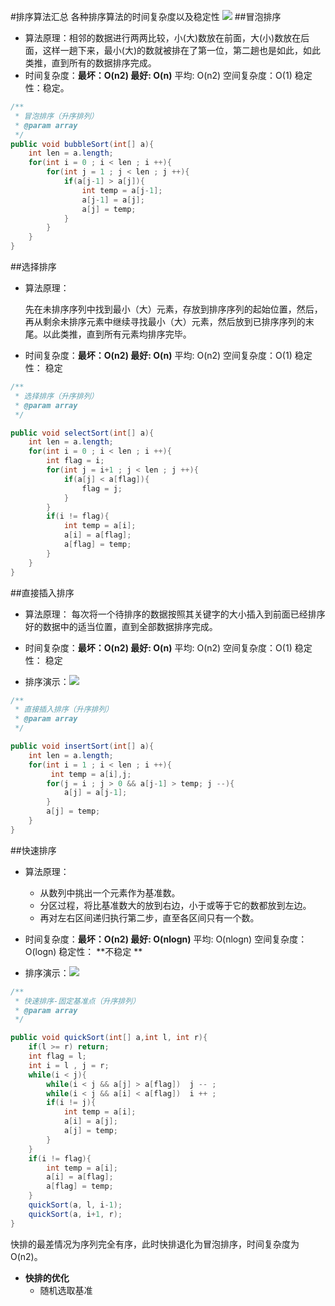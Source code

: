#排序算法汇总
各种排序算法的时间复杂度以及稳定性
![](http://upload-images.jianshu.io/upload_images/273973-19cf4a1e58b6ebaf.png?imageMogr2/auto-orient/strip%7CimageView2/2/w/1240)
##冒泡排序
*    算法原理：相邻的数据进行两两比较，小(大)数放在前面，大(小)数放在后面，这样一趟下来，最小(大)的数就被排在了第一位，第二趟也是如此，如此类推，直到所有的数据排序完成。
*    时间复杂度：**最坏：O(n2) 最好: O(n)** 平均: O(n2) 空间复杂度：O(1) 稳定性：稳定。


```java
/**
 * 冒泡排序（升序排列）
 * @param array
 */
public void bubbleSort(int[] a){
	int len = a.length;
	for(int i = 0 ; i < len ; i ++){
		for(int j = 1 ; j < len ; j ++){
			if(a[j-1] > a[j]){
				int temp = a[j-1];
				a[j-1] = a[j];
				a[j] = temp;
			}
		}
	}
}
```
##选择排序
*	算法原理：

	先在未排序序列中找到最小（大）元素，存放到排序序列的起始位置，然后，再从剩余未排序元素中继续寻找最小（大）元素，然后放到已排序序列的末尾。以此类推，直到所有元素均排序完毕。
*	时间复杂度：**最坏：O(n2) 最好: O(n)** 平均: O(n2) 空间复杂度：O(1) 稳定性： 稳定 



```java
/**
 * 选择排序（升序排列）
 * @param array
 */

public void selectSort(int[] a){
	int len = a.length;
	for(int i = 0 ; i < len ; i ++){
		int flag = i;
		for(int j = i+1 ; j < len ; j ++){
			if(a[j] < a[flag]){
				flag = j;
			}
		}
		if(i != flag){
			int temp = a[i];
			a[i] = a[flag];
			a[flag] = temp;
		}
	}
}

```
##直接插入排序
*	算法原理：
每次将一个待排序的数据按照其关键字的大小插入到前面已经排序好的数据中的适当位置，直到全部数据排序完成。
*	时间复杂度：**最坏：O(n2) 最好: O(n)** 平均: O(n2) 空间复杂度：O(1) 稳定性： 稳定 

*	排序演示：![](http://wuchong.me/img/Insertion-sort-example-300px.gif)

```java
/**
 * 直接插入排序（升序排列）
 * @param array
 */

public void insertSort(int[] a){
	int len = a.length;
	for(int i = 1 ; i < len ; i ++){
		 int temp = a[i],j;
		for(j = i ; j > 0 && a[j-1] > temp; j --){
			a[j] = a[j-1];
		}
		a[j] = temp;
	}
}

```

##快速排序
*	算法原理：
	*	从数列中挑出一个元素作为基准数。
	*	分区过程，将比基准数大的放到右边，小于或等于它的数都放到左边。
	*	再对左右区间递归执行第二步，直至各区间只有一个数。
*	时间复杂度：**最坏：O(n2) 最好: O(nlogn)** 平均: O(nlogn) 空间复杂度：O(logn) 稳定性： **不稳定 **

*	排序演示：![](http://wuchong.me/img/Quicksort-example.gif)

```java
/**
 * 快速排序-固定基准点（升序排列）
 * @param array
 */

public void quickSort(int[] a,int l, int r){
	if(l >= r) return;
	int flag = l;
	int i = l , j = r;
	while(i < j){
		while(i < j && a[j] > a[flag])  j -- ;
		while(i < j && a[i] < a[flag])  i ++ ;
		if(i != j){
			int temp = a[i];
			a[i] = a[j];
			a[j] = temp;
		}
	}
	if(i != flag){
		int temp = a[i];
		a[i] = a[flag];
		a[flag] = temp;
	}
	quickSort(a, l, i-1);
	quickSort(a, i+1, r);
}

```
快排的最差情况为序列完全有序，此时快排退化为冒泡排序，时间复杂度为 O(n2)。
*	**快排的优化**
	* 随机选取基准



